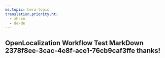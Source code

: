 ```yaml
---
ms.topic: hero-topic
translation.priority.ht: 
  - zh-cn
  - de-de
---
```

## OpenLocalization Workflow Test MarkDown 2378f8ee-3cac-4e8f-ace1-76cb9caf3ffe thanks!
